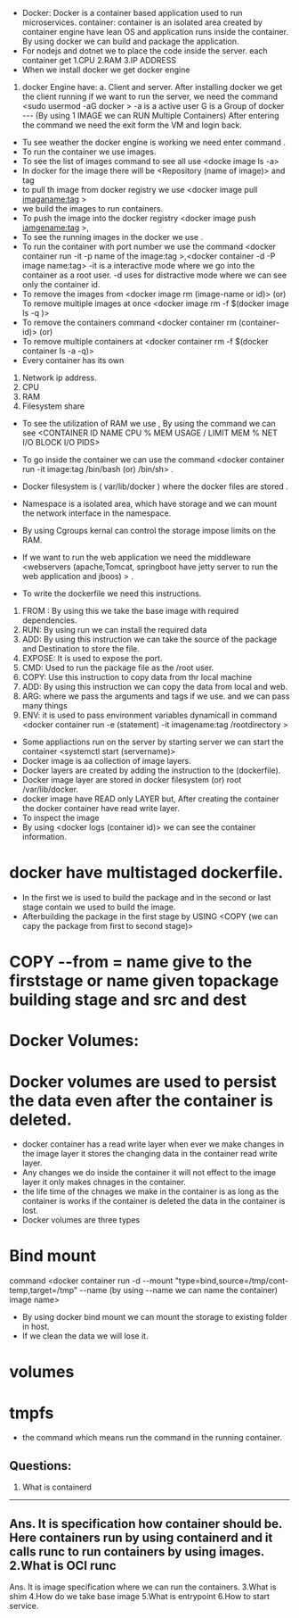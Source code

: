 * Docker: Docker is a container based application used to run microservices. 
container: container is an isolated area created by container engine have lean OS and application runs inside the container.
By using docker we can build and package the application.
* For nodejs and dotnet we to place the code inside the server. 
each container get
1.CPU 
2.RAM
3.IP ADDRESS
* When we install docker we get docker engine 
1. docker Engine have:
a. Client and server.
After installing docker we get the client running if we want to run the server, we need the command <sudo usermod -aG docker <username> >
-a is a active user G is a Group of docker
--- (By using 1 IMAGE we can RUN Multiple Containers)
After entering the command we need the exit form the VM and login back.
* Tu see weather the docker engine is working we need enter command <docker info> . 
* To run the container we use images.
* To see the list of images command <docker image ls > to see all use <docke image ls -a>
* In docker for the image there will be <Repository (name of image)> and tag <version> 
* to pull th image from docker registry we use <docker image pull <imaganame:tag> >
* we build the images to run containers.
* To push the image into the docker registry <docker image push <iamgename:tag> >,
* To see the running images in the docker we use <docker image ls>.
* To run the container with port number we use the command <docker container run -it -p <portno> name of the image:tag >,<docker container -d -P image name:tag>
-it is a interactive mode where we go into the container as a root user.
-d uses for distractive mode where we can see only the container id.
* To remove the images from <docker image rm (image-name or id)> (or) To remove multiple images at once <docker image rm -f $(docker image ls -q )>
* To remove the containers command <docker container rm (container-id)> (or) 
* To remove multiple containers at <docker container rm -f $(docker container ls -a -q)>
* Every container has its own 
1. Network ip address.
2. CPU
3. RAM
4. Filesystem share
* To see the utilization of RAM we use <docker stats>, By using the command we can see 
<CONTAINER ID   NAME      CPU %     MEM USAGE / LIMIT   MEM %     NET I/O   BLOCK I/O   PIDS>
* To go inside the container we can use the command <docker container run -it image:tag /bin/bash (or) /bin/sh> .

* Docker filesystem  is ( var/lib/docker ) where the docker files are stored . 
* Namespace is a isolated area, which have storage and we can mount the network    interface in the namespace. 
* By using Cgroups kernal can control the storage impose limits on the RAM.
* If we want to run the web application we need the middleware <webservers (apache,Tomcat, springboot have jetty server to run the web application and jboos) > .
* To write the dockerfile we need this instructions.
1. FROM : By using this we take the base image with required dependencies.
2. RUN: By using run we can install the required data
3. ADD: By using this instruction we can take the source of the package and Destination to store the file.
4. EXPOSE: It is used to expose the port.
5. CMD: Used to run the package file as the /root user. 
6. COPY: Use this instruction to copy data from thr local machine
7. ADD: By using this instruction we can copy the data from local and web. 
8. ARG: where we pass the arguments and tags if we use.<ARG Branch = required branch name on which the dependencies are there> and we can pass many things
9. ENV: it is used to pass environment variables dynamicall in command <docker container run -e (statement) -it imagename:tag /rootdirectory >
* Some appliactions run on the server by starting server we can start the container <systemctl start (servername)>
* Docker image is aa collection of image layers.
* Docker layers are created by adding the instruction to the (dockerfile).
* Docker image layer are stored in docker filesystem (or) root /var/lib/docker.
* docker image have READ only LAYER but, After creating the container the docker container have read write layer.    
* To inspect the image <docker image inspect> 
* By using <docker logs (container id)> we can see the container information.
# docker have multistaged dockerfile.
* In the first we is used to build the package and in the second or last stage contain we used to build the image.
* Afterbuilding the package in the first stage by USING <COPY (we can capy the package from first to second stage)> 
# COPY --from = name give to the firststage or name given topackage building stage and src and dest

###
# Docker Volumes:

# Docker volumes are used to persist the data even after the container is deleted.
* docker container has a read write layer when ever we make changes in the image layer it stores the changing data in the container read write layer.
* Any changes we do inside the container it will not effect to the image layer it only makes chnages in the container.
* the life time of the chnages we make in the container is as long as the container is works if the container is deleted the data in the container is lost.
* Docker volumes are three types 
# Bind mount
command <docker container run -d --mount "type=bind,source=/tmp/cont-temp,target=/tmp" --name (by using --name we can name the container) image name>
* By using docker bind mount we can mount the storage to existing folder in host.
* If we clean the data we will lose it.
# volumes
# tmpfs 

* the command <exec> which means run the command in the running container.

###
Questions:
----------
1. What is containerd
------------------
Ans. It is specification how container should be. Here containers run by using containerd and it calls runc to run containers by using images.
2.What is OCI runc
--------------
Ans. It is image specification where we can run the containers.
3.What is shim
4.How do we take base image
5.What is entrypoint
6.How to start service.
